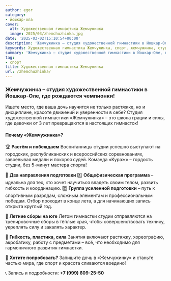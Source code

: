 ```yaml
---
author: egor
category:
- йошкар-ола
cover:
  alt: Художественная гимнастика Жемчужинка
  image: 2025/03/zhemchuzhinka.jpg
date: '2025-03-02T15:10:54+00:00'
description: 'Жемчужинка – студия художественной гимнастики в Йошкар-Оле, где рождаются чемпионки! Ищете место, где ваша дочь научится не только растяжке, но и...'
keywords: Художественная гимнастика Жемчужинка, спорт, жемчужинка, студии, студия, художественной, гимнастики, дочь, подготовки, гибкость, запись, сборы, гимнастки, йошкар, оле, рождаются, чемпионки
summary: 'Жемчужинка – студия художественной гимнастики в Йошкар-Оле, где рождаются чемпионки! Ищете место, где ваша дочь научится не только растяжке, но и...'
tag:
- спорт
title: Художественная гимнастика Жемчужинка
url: /zhemchuzhinka/
---
```


### Жемчужинка – студия художественной гимнастики в Йошкар-Оле, где рождаются чемпионки!

Ищете место, где ваша дочь научится не только растяжке, но и дисциплине, красоте движений и уверенности в себе? Студия художественной гимнастики «Жемчужинка» – это школа грации и силы, где девочки от 3 лет превращаются в настоящих гимнасток!

#### Почему «Жемчужинка»?

🏆 **Растём и побеждаем**
Воспитанницы студии успешно выступают на городских, республиканских и всероссийских соревнованиях, завоёвывая медали и покоряя судей. Команда «Кураж» – гордость студии, без 5-минут мастера спорта!

💪 **Два направления подготовки**
1️⃣ **Общефизическая программа** – идеальна для тех, кто хочет научиться владеть своим телом, развить гибкость и координацию.
2️⃣ **Группа усиленной подготовки** – путь к спортивным разрядам, сложным элементам и профессиональным победам. Отбор проходит в конце лета, а для начинающих запись открыта круглый год.

🌴 **Летние сборы на юге**
Летом гимнастки студии отправляются на тренировочные сборы в тёплые края, чтобы совершенствовать технику, укреплять силу и закалять характер.

💃 **Гибкость, пластика, сила**
Занятия включают растяжку, хореографию, акробатику, работу с предметами – всё, что необходимо для гармоничного развития гимнастки.

👧 **Хотите попробовать?**
Запишите дочь в «Жемчужинку» и станьте частью мира, где спорт и красота сливаются воедино!

📞 Запись и подробности: **+7 (999) 609-25-50**